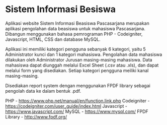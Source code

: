 # Sistem Informasi Besiswa
Aplikasi website Sistem Informasi Beasiswa Pascasarjana merupakan aplikasi pengolahan data beasiswa untuk mahasiswa Pascasarjana. Dibangun menggunakan bahasa pemrograman PHP - Codeigniter, Javascript, HTML, CSS dan database MySQL.

Aplikasi ini memiliki kategori pengguna sebanyak 6 kategori, yaitu 5 Administrator kunci dan 1 kategori mahasiswa. Pengolahan data mahasiswa dilakukan oleh Administrator Jurusan masing-masing mahasiswa. Data mahasiswa dapat diunggah melalui Excel Sheet (.csv atau .xls), dan dapat melalui form yang disediakan. Setiap kategori pengguna meiliki kanal masing-masing.

Disediakan report system dengan menggunakan FPDF library sebagai pengolah data ke dalam bentuk .pdf.

PHP - https://www.php.net/manual/en/function.link.php
Codeigniter - https://codeigniter.com/user_guide/index.html
Javascript - https://www.javascript.com/
MySQL - https://www.mysql.com/
FPDF Library - http://www.fpdf.org/

